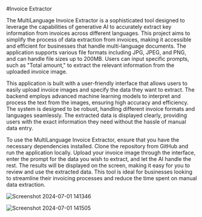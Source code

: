 #Invoice Extractor

The MultiLanguage Invoice Extractor is a sophisticated tool designed to leverage the capabilities of generative AI to accurately extract key information from invoices across different languages. 
This project aims to simplify the process of data extraction from invoices, making it accessible and efficient for businesses that handle multi-language documents. The application supports various file formats including 
JPG, JPEG, and PNG, and can handle file sizes up to 200MB. Users can input specific prompts, such as "Total amount," to extract the relevant information from the uploaded invoice image.

This application is built with a user-friendly interface that allows users to easily upload invoice images and specify the data they want to extract. The backend employs advanced machine learning models to interpret 
and process the text from the images, ensuring high accuracy and efficiency. The system is designed to be robust, handling different invoice formats and languages seamlessly. The extracted data is displayed clearly, 
providing users with the exact information they need without the hassle of manual data entry.

To use the MultiLanguage Invoice Extractor, ensure that you have the necessary dependencies installed. Clone the repository from GitHub and run the application locally. Upload your invoice image through the interface, 
enter the prompt for the data you wish to extract, and let the AI handle the rest. The results will be displayed on the screen, making it easy for you to review and use the extracted data. This tool is ideal for 
businesses looking to streamline their invoicing processes and reduce the time spent on manual data extraction.

![Screenshot 2024-07-01 141346](https://github.com/RohanNim/Invoice-Extractor-with-GeminiPro/assets/130341019/38fd4c2d-5e5c-4643-a2c3-3f038eba3fc3)

![Screenshot 2024-07-01 141505](https://github.com/RohanNim/Invoice-Extractor-with-GeminiPro/assets/130341019/fb60c8ea-6cb3-4ca3-b546-68f7cdee1537)
